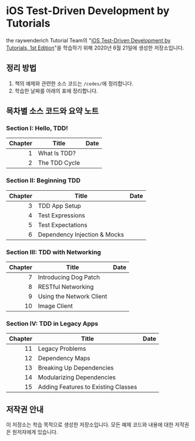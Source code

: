# iOS Test-Driven Development by Tutorials

the raywenderich Tutorial Team의 "[iOS Test-Driven Development by Tutorials, 1st Edition](https://store.raywenderlich.com/products/ios-test-driven-development)"을 학습하기 위해 2020년 6월 21일에 생성한 저장소입니다.

## 정리 방법

1. 책의 예제와 관련한 소스 코드는 `/codes/`에 정리합니다.
1. 학습한 날짜를 아래의 표에 정리합니다.

## 목차별 소스 코드와 요약 노트

### Section I: Hello, TDD!

| Chapter | Title         | Date |
| ------: | ------------- | ---- |
|       1 | What Is TDD?  |      |
|       2 | The TDD Cycle |      |

### Section II: Beginning TDD

| Chapter | Title                        | Date |
| ------: | ---------------------------- | ---- |
|       3 | TDD App Setup                |      |
|       4 | Test Expressions             |      |
|       5 | Test Expectations            |      |
|       6 | Dependency Injection & Mocks |      |

### Section III: TDD with Networking

| Chapter | Title                    | Date |
| ------: | ------------------------ | ---- |
|       7 | Introducing Dog Patch    |      |
|       8 | RESTful Networking       |      |
|       9 | Using the Network Client |      |
|      10 | Image Client             |      |

### Section IV: TDD in Legacy Apps

| Chapter | Title                               | Date |
| ------: | ----------------------------------- | ---- |
|      11 | Legacy Problems                     |      |
|      12 | Dependency Maps                     |      |
|      13 | Breaking Up Dependencies            |      |
|      14 | Modularizing Dependencies           |      |
|      15 | Adding Features to Existing Classes |      |

## 저작권 안내

이 저장소는 학습 목적으로 생성한 저장소입니다. 모든 예제 코드와 내용에 대한 저작권은 원저자에게 있습니다.
